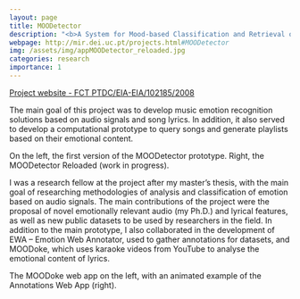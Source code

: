 ```yaml
---
layout: page
title: MOODetector
description: "<b>A System for Mood-based Classification and Retrieval of Audio Music</b> | May 2010 - November 2013 (42 months) | <i>Financed by the FCT: 77 304 €</i>"
webpage: http://mir.dei.uc.pt/projects.html#MOODetector
img: /assets/img/appMOODetector_reloaded.jpg
categories: research
importance: 1
---
```

<a href="{{page.website}}" target="_blank">Project website - FCT PTDC/EIA-EIA/102185/2008</a>

The main goal of this project was to develop music emotion recognition solutions based on audio signals and song lyrics. In addition, it also served to develop a computational prototype to query songs and generate playlists based on their emotional content.

<div class="row">
    <div class="col-sm mt-3 mt-md-0">
        <img class="img-fluid rounded z-depth-1" src="{{ '/assets/img/appMOODetector.png' | relative_url }}" alt="" title="MOODetector Prototype v1"/>
    </div>
    <div class="col-sm mt-3 mt-md-0">
        <img class="img-fluid rounded z-depth-1" src="{{ '/assets/img/appMOODetector_reloaded.jpg' | relative_url }}" alt="" title="MOODetector Reloaded (WIP)"/>
    </div>

</div>
<div class="caption">
    On the left, the first version of the MOODetector prototype. Right, the MOODetector Reloaded (work in progress).
</div>

I was a research fellow at the project after my master’s thesis, with the main goal of
researching methodologies of analysis and classification of emotion based on audio
signals. The main contributions of the project were the proposal of novel emotionally relevant audio (my Ph.D.) and lyrical features, as well as new public datasets to be used by researchers in the field. In addition to the main prototype, I also collaborated
in the development of EWA – Emotion Web Annotator, used to gather annotations
for datasets, and MOODoke, which uses karaoke videos from YouTube to analyse
the emotional content of lyrics.

<div class="row">
    <div class="col-sm mt-3 mt-md-0">
        <img class="img-fluid rounded z-depth-1" src="{{ '/assets/img/moodoke.png' | relative_url }}" alt="" title="MOODoke web application"/>
    </div>
    <div class="col-sm mt-3 mt-md-0">
        <img class="img-fluid rounded z-depth-1" src="{{ '/assets/img/awa_prototype.gif' | relative_url }}" alt="" title="Annotations Web App"/>
    </div>

</div>
<div class="caption">
    The MOODoke web app on the left, with an animated example of the Annotations Web App (right).
</div>
